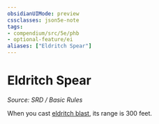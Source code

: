 ```yaml
---
obsidianUIMode: preview
cssclasses: json5e-note
tags:
- compendium/src/5e/phb
- optional-feature/ei
aliases: ["Eldritch Spear"]
---
```

# Eldritch Spear
*Source: SRD / Basic Rules* 

When you cast [eldritch blast](eldritch-blast.md), its range is 300 feet.